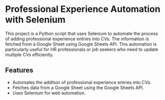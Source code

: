 # Professional Experience Automation with Selenium

This project is a Python script that uses Selenium to automate the process of adding professional experience entries into CVs. The information is fetched from a Google Sheet using Google Sheets API. This automation is particularly useful for HR professionals or job seekers who need to update multiple CVs efficiently.

## Features

- Automates the addition of professional experience entries into CVs.
- Fetches data from a Google Sheet using the Google Sheets API.
- Uses Selenium for web automation.

